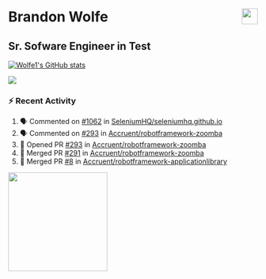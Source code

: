 Brandon Wolfe <a href="https://www.linkedin.com/in/brandon-wolfe1" target="_blank" rel="noreferrer"><img src="https://raw.githubusercontent.com/danielcranney/readme-generator/main/public/icons/socials/linkedin.svg" width="32" height="32" align="right"/></a>
==============================
Sr. Sofware Engineer in Test
-----------------------------

<p align="left"><a href="http://www.github.com/Wolfe1"><img src="https://github-readme-stats.vercel.app/api?username=Wolfe1&show_icons=true&hide=&count_private=true&title_color=0891b2&text_color=ffffff&icon_color=0891b2&bg_color=1c1917&hide_border=true&show_icons=true" alt="Wolfe1's GitHub stats" /></a></p>
<p align="left"><a href="http://www.github.com/Wolfe1"><img src="https://github-readme-streak-stats.herokuapp.com/?user=Wolfe1&stroke=ffffff&background=1c1917&ring=0891b2&fire=0891b2&currStreakNum=ffffff&currStreakLabel=0891b2&sideNums=ffffff&sideLabels=ffffff&dates=ffffff&hide_border=true" /></a></p>

### :zap: Recent Activity
<!--START_SECTION:activity-->
1. 🗣 Commented on [#1062](https://github.com/SeleniumHQ/seleniumhq.github.io/issues/1062) in [SeleniumHQ/seleniumhq.github.io](https://github.com/SeleniumHQ/seleniumhq.github.io)
2. 🗣 Commented on [#293](https://github.com/Accruent/robotframework-zoomba/issues/293) in [Accruent/robotframework-zoomba](https://github.com/Accruent/robotframework-zoomba)
3. 💪 Opened PR [#293](https://github.com/Accruent/robotframework-zoomba/pull/293) in [Accruent/robotframework-zoomba](https://github.com/Accruent/robotframework-zoomba)
4. 🎉 Merged PR [#291](https://github.com/Accruent/robotframework-zoomba/pull/291) in [Accruent/robotframework-zoomba](https://github.com/Accruent/robotframework-zoomba)
5. 🎉 Merged PR [#8](https://github.com/Accruent/robotframework-applicationlibrary/pull/8) in [Accruent/robotframework-applicationlibrary](https://github.com/Accruent/robotframework-applicationlibrary)
<!--END_SECTION:activity-->

<a href="https://www.buymeacoffee.com/wolfe"><img src="https://cdn.buymeacoffee.com/buttons/v2/default-yellow.png" width="200" /></a>
